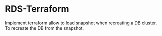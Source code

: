 # RDS-Terraform
Implement terraform allow to load snapshot when recreating a DB cluster. To recreate the DB from the snapshot.
